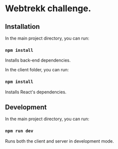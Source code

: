 # Webtrekk challenge.

## Installation

In the main project directory, you can run:

### `npm install`

Installs back-end dependencies.


In the client folder, you can run: 

### `npm install`

Installs React's dependencies.

## Development

In the main project directory, you can run:

### `npm run dev`

Runs both the client and server in development mode.


